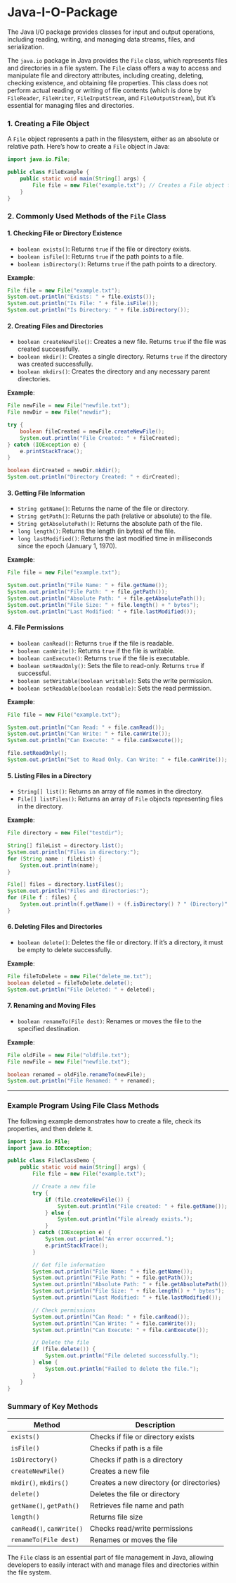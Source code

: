 # Java-I-O-Package
The Java I/O package provides classes for input and output operations, including reading, writing, and managing data streams, files, and serialization.


The `java.io` package in Java provides the `File` class, which represents files and directories in a file system. The `File` class offers a way to access and manipulate file and directory attributes, including creating, deleting, checking existence, and obtaining file properties. This class does not perform actual reading or writing of file contents (which is done by `FileReader`, `FileWriter`, `FileInputStream`, and `FileOutputStream`), but it’s essential for managing files and directories.

### 1. **Creating a File Object**
A `File` object represents a path in the filesystem, either as an absolute or relative path. Here’s how to create a `File` object in Java:
```java
import java.io.File;

public class FileExample {
    public static void main(String[] args) {
        File file = new File("example.txt"); // Creates a File object for a file named "example.txt"
    }
}
```

### 2. **Commonly Used Methods of the `File` Class**

#### 1. **Checking File or Directory Existence**
   - `boolean exists()`: Returns `true` if the file or directory exists.
   - `boolean isFile()`: Returns `true` if the path points to a file.
   - `boolean isDirectory()`: Returns `true` if the path points to a directory.
   
   **Example**:
   ```java
   File file = new File("example.txt");
   System.out.println("Exists: " + file.exists());
   System.out.println("Is File: " + file.isFile());
   System.out.println("Is Directory: " + file.isDirectory());
   ```

#### 2. **Creating Files and Directories**
   - `boolean createNewFile()`: Creates a new file. Returns `true` if the file was created successfully.
   - `boolean mkdir()`: Creates a single directory. Returns `true` if the directory was created successfully.
   - `boolean mkdirs()`: Creates the directory and any necessary parent directories.

   **Example**:
   ```java
   File newFile = new File("newfile.txt");
   File newDir = new File("newdir");

   try {
       boolean fileCreated = newFile.createNewFile();
       System.out.println("File Created: " + fileCreated);
   } catch (IOException e) {
       e.printStackTrace();
   }

   boolean dirCreated = newDir.mkdir();
   System.out.println("Directory Created: " + dirCreated);
   ```

#### 3. **Getting File Information**
   - `String getName()`: Returns the name of the file or directory.
   - `String getPath()`: Returns the path (relative or absolute) to the file.
   - `String getAbsolutePath()`: Returns the absolute path of the file.
   - `long length()`: Returns the length (in bytes) of the file.
   - `long lastModified()`: Returns the last modified time in milliseconds since the epoch (January 1, 1970).
   
   **Example**:
   ```java
   File file = new File("example.txt");

   System.out.println("File Name: " + file.getName());
   System.out.println("File Path: " + file.getPath());
   System.out.println("Absolute Path: " + file.getAbsolutePath());
   System.out.println("File Size: " + file.length() + " bytes");
   System.out.println("Last Modified: " + file.lastModified());
   ```

#### 4. **File Permissions**
   - `boolean canRead()`: Returns `true` if the file is readable.
   - `boolean canWrite()`: Returns `true` if the file is writable.
   - `boolean canExecute()`: Returns `true` if the file is executable.
   - `boolean setReadOnly()`: Sets the file to read-only. Returns `true` if successful.
   - `boolean setWritable(boolean writable)`: Sets the write permission.
   - `boolean setReadable(boolean readable)`: Sets the read permission.
   
   **Example**:
   ```java
   File file = new File("example.txt");

   System.out.println("Can Read: " + file.canRead());
   System.out.println("Can Write: " + file.canWrite());
   System.out.println("Can Execute: " + file.canExecute());

   file.setReadOnly();
   System.out.println("Set to Read Only. Can Write: " + file.canWrite());
   ```

#### 5. **Listing Files in a Directory**
   - `String[] list()`: Returns an array of file names in the directory.
   - `File[] listFiles()`: Returns an array of `File` objects representing files in the directory.
   
   **Example**:
   ```java
   File directory = new File("testdir");

   String[] fileList = directory.list();
   System.out.println("Files in directory:");
   for (String name : fileList) {
       System.out.println(name);
   }

   File[] files = directory.listFiles();
   System.out.println("Files and directories:");
   for (File f : files) {
       System.out.println(f.getName() + (f.isDirectory() ? " (Directory)" : " (File)"));
   }
   ```

#### 6. **Deleting Files and Directories**
   - `boolean delete()`: Deletes the file or directory. If it’s a directory, it must be empty to delete successfully.

   **Example**:
   ```java
   File fileToDelete = new File("delete_me.txt");
   boolean deleted = fileToDelete.delete();
   System.out.println("File Deleted: " + deleted);
   ```

#### 7. **Renaming and Moving Files**
   - `boolean renameTo(File dest)`: Renames or moves the file to the specified destination.

   **Example**:
   ```java
   File oldFile = new File("oldfile.txt");
   File newFile = new File("newfile.txt");

   boolean renamed = oldFile.renameTo(newFile);
   System.out.println("File Renamed: " + renamed);
   ```

---

### Example Program Using File Class Methods
The following example demonstrates how to create a file, check its properties, and then delete it.
```java
import java.io.File;
import java.io.IOException;

public class FileClassDemo {
    public static void main(String[] args) {
        File file = new File("example.txt");

        // Create a new file
        try {
            if (file.createNewFile()) {
                System.out.println("File created: " + file.getName());
            } else {
                System.out.println("File already exists.");
            }
        } catch (IOException e) {
            System.out.println("An error occurred.");
            e.printStackTrace();
        }

        // Get file information
        System.out.println("File Name: " + file.getName());
        System.out.println("File Path: " + file.getPath());
        System.out.println("Absolute Path: " + file.getAbsolutePath());
        System.out.println("File Size: " + file.length() + " bytes");
        System.out.println("Last Modified: " + file.lastModified());

        // Check permissions
        System.out.println("Can Read: " + file.canRead());
        System.out.println("Can Write: " + file.canWrite());
        System.out.println("Can Execute: " + file.canExecute());

        // Delete the file
        if (file.delete()) {
            System.out.println("File deleted successfully.");
        } else {
            System.out.println("Failed to delete the file.");
        }
    }
}
```

### Summary of Key Methods

| Method                  | Description                                      |
|-------------------------|--------------------------------------------------|
| `exists()`              | Checks if file or directory exists               |
| `isFile()`              | Checks if path is a file                         |
| `isDirectory()`         | Checks if path is a directory                    |
| `createNewFile()`       | Creates a new file                               |
| `mkdir()`, `mkdirs()`   | Creates a new directory (or directories)         |
| `delete()`              | Deletes the file or directory                    |
| `getName()`, `getPath()`| Retrieves file name and path                     |
| `length()`              | Returns file size                                |
| `canRead()`, `canWrite()` | Checks read/write permissions                  |
| `renameTo(File dest)`   | Renames or moves the file                        |

The `File` class is an essential part of file management in Java, allowing developers to easily interact with and manage files and directories within the file system.
